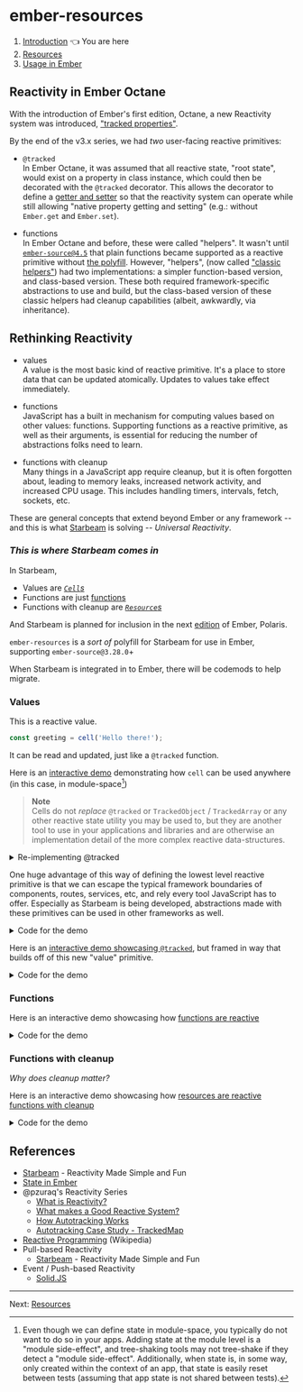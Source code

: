 <!-- vi: tabstop=4 noexpandtab -->

# ember-resources

1. [Introduction](./README.md) 👈 You are here
2. [Resources](./resources.md) 
3. [Usage in Ember](./ember.md)

<!--

- [x] have a README.md in the docs folder, which is the highest level overview of _reactivity_
  - [ ] how can we reframe reactive-primitives to be more portable?
			why do we care about them being more portable?
- [ ] on the ember.md page, show the "anatomy" of a few resources, pointing out the "reactive function", "reactive state", etc

-->



## Reactivity in Ember Octane

With the introduction of Ember's first edition, Octane, a new Reactivity system was introduced, ["tracked properties"](https://blog.emberjs.com/octane-is-here/#toc_glimmer-reactivity).

By the end of the v3.x series, we had _two_ user-facing reactive primitives:

- `@tracked`  
  In Ember Octane, it was assumed that all reactive state, "root state", 
  would exist on a property in class instance, 
  which could then be decorated with the `@tracked` decorator. 
  This allows the decorator to define a [getter and setter](https://github.com/tc39/proposal-decorators#class-auto-accessors) so that the reactivity system can operate while still allowing "native property getting and setting" (e.g.: without `Ember.get` and `Ember.set`).

- functions  
  In Ember Octane and before, these were called "helpers". It wasn't until [`ember-source@4.5`](https://blog.emberjs.com/ember-4-5-released) that plain functions became supported as a reactive primitive without [the polyfill](https://github.com/ember-polyfills/ember-functions-as-helper-polyfill). However, "helpers", (now called ["classic helpers"](https://guides.emberjs.com/v5.0.0/components/helper-functions/#toc_classic-helpers)) had two implementations: a simpler function-based version, and class-based version. These both required framework-specific abstractions to use and build, but the class-based version of these classic helpers had cleanup capabilities (albeit, awkwardly, via inheritance).

## Rethinking Reactivity

- values  
  A value is the most basic kind of reactive primitive. It's a place to store data that can be updated atomically. Updates to values take effect immediately.

- functions  
  JavaScript has a built in mechanism for computing values based on other values: functions. Supporting functions as a reactive primitive, as well as their arguments, is essential for reducing the number of abstractions folks need to learn. 

- functions with cleanup  
  Many things in a JavaScript app require cleanup, but it is often forgotten about, leading to memory leaks, increased network activity, and increased CPU usage. This includes handling timers, intervals, fetch, sockets, etc.
	

These are general concepts that extend beyond Ember or any framework -- and this is what [Starbeam](https://www.starbeamjs.com/) is solving -- _Universal Reactivity_.

### _This is where Starbeam comes in_

In Starbeam,
- Values are [_`Cell`s_](https://www.starbeamjs.com/guides/fundamentals/cells.html)
- Functions are just [functions](https://www.starbeamjs.com/guides/fundamentals/functions.html)
- Functions with cleanup are [_`Resource`s_](https://www.starbeamjs.com/guides/fundamentals/resources.html)

And Starbeam is planned for inclusion in the next [edition](https://emberjs.com/editions/) of Ember, Polaris.

`ember-resources` is a _sort of_ polyfill for Starbeam for use in Ember, supporting `ember-source@3.28.0`+

When Starbeam is integrated in to Ember, there will be codemods to help migrate.

### Values

This is a reactive value.
```js 
const greeting = cell('Hello there!');
```
It can be read and updated, just like a `@tracked` function.

Here is an [interactive demo](https://tutorial.glimdown.com/2-reactivity/1-values) demonstrating how `cell` can be used anywhere (in this case, in module-space[^module-space])

[^module-space]: Even though we can define state in module-space, you typically do not want to do so in your apps. Adding state at the module level is a "module side-effect", and tree-shaking tools may not tree-shake if they detect a "module side-effect". Additionally, when state is, in some way, only created within the context of an app, that state is easily reset between tests (assuming that app state is not shared between tests).

> **Note** <br>
> Cells do not _replace_ `@tracked` or `TrackedObject` / `TrackedArray` or any other reactive state utility you may be used to, but they are another tool to use in your applications and libraries and are otherwise an implementation detail of the more complex reactive data-structures.

<details><summary>Re-implementing @tracked</summary>

When framing reactivity in terms of "cells", the implementation of `@tracked` could be thought of as an abstraction around a `getter` and `setter`, backed by a private `cell`:

```js 
class Demo {
	#greeting = cell('Hello there!');

	get greeting() {
		return this.#greeting.current;
	}
	set greeting(value) {
		this.#greeting.set(value);
	}
}
```


And then actual implementation of the decorator, which abstracts the above, is only a handful of lines:

```js 
function tracked(target, key, descriptor) {
	let cache = new WeakMap();

	let getCell = (ctx) => {
		let reactiveValue = cache.get(ctx);

		if (!reactiveValue) {
			cache.set(ctx, reactiveValue = cell(descriptor.initializer?.()));
		}

		return reactiveValue;
	};

	return {
		get() {
			return getCell(this).current;
		},
		set(value) {
			getCell(this).set(value);
		}
	}
}
```

Note that this decorator style is using the [Stage 1 / Legacy Decorators](https://github.com/wycats/javascript-decorators/blob/e1bf8d41bfa2591d949dd3bbf013514c8904b913/README.md)

See also [`@babel/plugin-proposal-decorators`](https://babeljs.io/docs/babel-plugin-proposal-decorators#version)


</details>

One huge advantage of this way of defining the lowest level reactive primitive is that we can escape the typical framework boundaries of components, routes, services, etc, and rely every tool JavaScript has to offer. Especially as Starbeam is being developed, abstractions made with these primitives can be used in other frameworks as well.  


<details><summary>Code for the demo</summary>

```gjs
import { cell } from 'ember-resources';

const greeting = cell("Hello there!");

// Change the value after 3 seconds
setTimeout(() => {
	greeting.current = "General Kenobi!";
}, 3000);

<template>
	Greeting: {{greeting.current}}
</template>
```

</details>

Here is an [interactive demo showcasing `@tracked`](https://tutorial.glimdown.com/2-reactivity/2-decorated-values), but framed in way that builds off of this new "value" primitive.

<details><summary>Code for the demo</summary>

```gjs
import { tracked } from '@glimmer/tracking';

class Demo {
	@tracked greeting = 'Hello there!';
}

const demo = new Demo();

// Change the value after 3 seconds
setTimeout(() => {
	demo.greeting = "General Kenobi!";
}, 3000);

<template>
	Greeting: {{demo.greeting}}
</template>
```

</details>

### Functions

Here is an interactive demo showcasing how [functions are reactive](https://tutorial.glimdown.com/2-reactivity/4-functions)

<details><summary>Code for the demo</summary>

```gjs
import { cell } from 'ember-resources';

const greeting = cell("Hello there!");
const shout = (text) => text.toUpperCase();

// Change the value after 3 seconds
setTimeout(() => {
	greeting.current = "General Kenobi!";
}, 3000);

<template>
	Greeting: {{ (shout greeting.current) }}
</template>
```

</details>


### Functions with cleanup

_Why does cleanup matter?_



Here is an interactive demo showcasing how [resources are reactive functions with cleanup](https://tutorial.glimdown.com/2-reactivity/5-resources)

<details><summary>Code for the demo</summary>

```gjs 
import { resource, cell } from 'ember-resources';

const Clock = resource(({ on }) => {
	let time = cell(new Date());
	let interval = setInterval(() => time.current = new Date(), 1000);

	on.cleanup(() => clearInterval(interval));

	return () => time.current;
});

<template>
	It is: <time>{{Clock}}</time>
</template>
```

</details>


## References

- [Starbeam](https://www.starbeamjs.com/) - Reactivity Made Simple and Fun
- [State in Ember](https://guides.emberjs.com/v5.0.0/components/component-state-and-actions/#toc_tracked-properties)
- @pzuraq's Reactivity Series
  - [What is Reactivity?](https://www.pzuraq.com/blog/what-is-reactivity)
  - [What makes a Good Reactive System?](https://www.pzuraq.com/blog/what-makes-a-good-reactive-system)
  - [How Autotracking Works](https://www.pzuraq.com/blog/how-autotracking-works) 
  - [Autotracking Case Study - TrackedMap](https://www.pzuraq.com/blog/autotracking-case-study-trackedmap)
- [Reactive Programming](https://en.wikipedia.org/wiki/Reactive_programming) (Wikipedia)
- Pull-based Reactivity
  - [Starbeam](https://www.starbeamjs.com/) - Reactivity Made Simple and Fun
- Event / Push-based Reactivity
  - [Solid.JS](https://www.solidjs.com/guides/reactivity)


-----------------------------------


Next: [Resources](./resources.md) 

